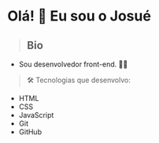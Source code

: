 # Olá! 👋 Eu sou o Josué

>## Bio

- Sou desenvolvedor front-end. 👨‍💻

> 🛠 Tecnologias que desenvolvo:

- HTML
- CSS
- JavaScript
- Git
- GitHub

